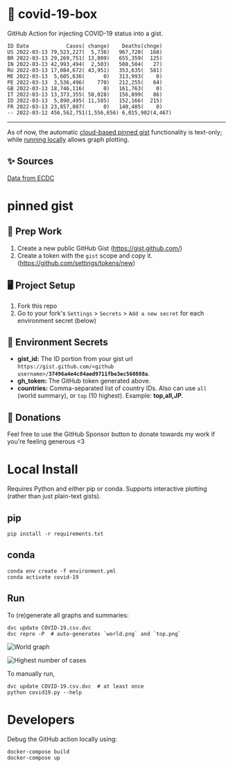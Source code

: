 # 🏥 covid-19-box

GitHub Action for injecting COVID-19 status into a gist.

```
ID Date            Cases( change)    Deaths(chnge)
US 2022-03-13 79,523,227(  5,736)   967,720(  168)
BR 2022-03-13 29,269,751( 13,809)   655,359(  125)
IN 2022-03-13 42,993,494(  2,503)   508,504(   27)
RU 2022-03-13 17,084,672( 43,951)   353,635(  581)
ME 2022-03-13  5,605,636(      0)   313,993(    0)
PE 2022-03-13  3,536,496(    770)   212,255(   64)
GB 2022-03-13 18,746,116(      0)   161,763(    0)
IT 2022-03-13 13,373,355( 50,028)   156,899(   86)
ID 2022-03-13  5,890,495( 11,585)   152,166(  215)
FR 2022-03-13 23,857,807(      0)   140,485(    0)
-- 2022-03-12 456,562,751(1,556,656) 6,015,902(4,467)
```

---

As of now, the automatic [cloud-based pinned gist](#pinned-gist) functionality is text-only;
while [running locally](#local-install) allows graph plotting.

## ✨ Sources

[Data from ECDC](https://www.ecdc.europa.eu/en/publications-data/download-todays-data-geographic-distribution-covid-19-cases-worldwide)

# pinned gist

## 🎒 Prep Work
1. Create a new public GitHub Gist (https://gist.github.com/)
1. Create a token with the `gist` scope and copy it. (https://github.com/settings/tokens/new)

## 🖥 Project Setup
1. Fork this repo
1. Go to your fork's `Settings` > `Secrets` > `Add a new secret` for each environment secret (below)

## 🤫 Environment Secrets
- **gist_id:** The ID portion from your gist url `https://gist.github.com/<github username>/`**`37496a4e4c84aed9711fbe3ec560888a`**.
- **gh_token:** The GitHub token generated above.
- **countries:** Comma-separated list of country IDs. Also can use `all` (world summary), or `top` (10 highest). Example: **top,all,JP**.

## 💸 Donations

Feel free to use the GitHub Sponsor button to donate towards my work if you're feeling generous <3

# Local Install

Requires Python and either pip or conda. Supports interactive plotting (rather than just plain-text gists).

## pip

```
pip install -r requirements.txt
```

## conda

```
conda env create -f environment.yml
conda activate covid-19
```

## Run

To (re)generate all graphs and summaries:

```
dvc update COVID-19.csv.dvc
dvc repro -P  # auto-generates `world.png` and `top.png`
```

![World graph](world.png)

![Highest number of cases](top.png)

To manually run,

```
dvc update COVID-19.csv.dvc  # at least once
python covid19.py --help
```

# Developers

Debug the GitHub action locally using:

```
docker-compose build
docker-compose up
```
